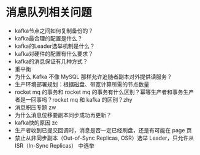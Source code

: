 # 消息队列相关问题
- kafka节点之间如何复制备份的？ 
- kafka最合理的配置是什么？
- kafka的Leader选举机制是什么？
- kafka对硬件的配置有什么要求？
- kafka的消息保证有几种方式？
- 重平衡
- 为什么 Kafka 不像 MySQL 那样允许追随者副本对外提供读服务？
- 生产环境部署规划：根据磁盘、带宽计算所需的节点数量
- rocket mq 的事务和 rocket mq 的事务有什么区别？幂等生产者和事务生产者是一回事吗？rocket mq 和 kafka 的区别？zhy
- 消息积压专题   zw
- 为什么消息位移要副本同步成功再更新？
- kafka快的原因  zc
- 生产者收到已提交回调时，消息是否一定已经刷盘，还是有可能在 page 页
- 禁止从非同步副本（Out-of-Sync Replicas, OSR）选举 Leader，只允许从 ISR（In-Sync Replicas） 中选举